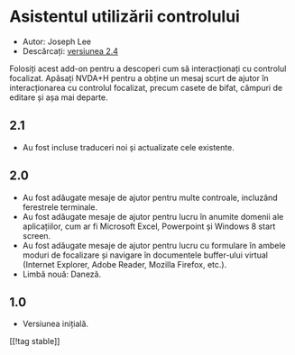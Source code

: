 # Asistentul utilizării controlului #

* Autor: Joseph Lee
* Descărcați: [versiunea 2.4][1]

Folosiți acest add-on pentru a descoperi cum să interacționați cu controlul
focalizat.  Apăsați NVDA+H pentru a obține un mesaj scurt de ajutor în
interacționarea cu controlul focalizat, precum casete de bifat, câmpuri de
editare și așa mai departe.

## 2.1 ##

* Au fost incluse traduceri noi și actualizate cele existente.


## 2.0 ##

* Au fost adăugate mesaje de ajutor pentru multe controale, incluzând
  ferestrele terminale.
* Au fost adăugate mesaje de ajutor pentru lucru în anumite domenii ale
  aplicațiilor, cum ar fi Microsoft Excel, Powerpoint și Windows 8 start
  screen.
* Au fost adăugate mesaje de ajutor pentru lucru cu formulare în ambele
  moduri de focalizare și navigare în documentele buffer-ului virtual
  (Internet Explorer, Adobe Reader, Mozilla Firefox, etc.).
* Limbă nouă: Daneză.


## 1.0 ##

* Versiunea inițială.

[[!tag stable]]

[1]: http://addons.nvda-project.org/files/get.php?file=cua
